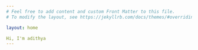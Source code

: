 ```yaml
---
# Feel free to add content and custom Front Matter to this file.
# To modify the layout, see https://jekyllrb.com/docs/themes/#overriding-theme-defaults

layout: home

Hi, I'm adithya
---
```

